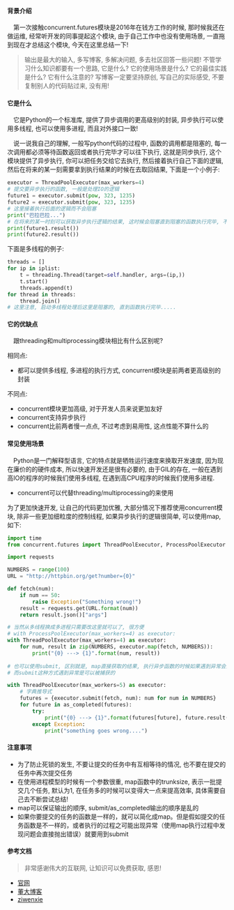 #### 背景介绍

&emsp;第一次接触concurrent.futures模块是2016年在钱方工作的时候, 那时候我还在做运维, 经常听开发的同事提起这个模块, 由于自己工作中也没有使用场景, 一直拖到现在才总结这个模块, 今天在这里总结一下!

> 输出是最大的输入, 多写博客, 多解决问题, 多去社区回答一些问题!
> 不管学习什么知识都要有一个思路, 它是什么? 它的使用场景是什么? 它的最佳实践是什么? 它有什么注意的?
> 写博客一定要坚持原创, 写自己的实际感受, 不要复制别人的代码贴过来, 没有用!


#### 它是什么

&emsp;它是Python的一个标准库, 提供了异步调用的更高级别的封装, 异步执行可以使用多线程, 也可以使用多进程, 而且对外接口一致!

&emsp;说一说我自己的理解, 一般写python代码的过程中, 函数的调用都是阻塞的, 每一次调用都必须等待函数返回或者执行完毕才可以往下执行, 这就是同步执行, 这个模块提供了异步执行, 你可以把任务交给它去执行, 然后接着执行自己下面的逻辑, 然后在将来的某一刻需要拿到执行结果的时候在去取回结果, 下面是一个小例子:

```python
executor = ThreadPoolExecutor(max_workers=4)
# 提交要异步执行的函数, 一般是处理IO的逻辑
future1 = executor.submit(pow, 323, 1235)
future2 = executor.submit(pow, 323, 1235)
# 这里接着执行后面的逻辑而不会阻塞
print("巴拉巴拉...")
# 在将来的某一时刻可以获取异步执行逻辑的结果, 这时候会阻塞直到阻塞的函数执行完毕, 不过已经是异步了
print(future1.result())
print(future2.result())
```

下面是多线程的例子:

```python
threads = []
for ip in iplist:
    t = threading.Thread(target=self.handler, args=(ip,))
    t.start()
    threads.append(t)
for thread in threads:
    thread.join()
# 这里注意, 启动多线程处理后这里是阻塞的, 直到函数执行完毕.....
```

#### 它的优缺点

&emsp;跟threading和multiprocessing模块相比有什么区别呢?

相同点:

* 都可以提供多线程, 多进程的执行方式, concurrent模块是前两者更高级别的封装

不同点:

* concurrent模块更加高级, 对于开发人员来说更加友好
* concurrent支持异步执行
* concurrent比前两者慢一点点, 不过考虑到易用性, 这点性能不算什么的

#### 常见使用场景

&emsp;Python是一门解释型语言, 它的特点就是牺牲运行速度来换取开发速度, 因为现在廉价的的硬件成本, 所以快速开发还是很有必要的, 由于GIL的存在, 一般在遇到高IO的程序的时候我们使用多线程, 在遇到高CPU程序的时候我们使用多进程.

* concurrent可以代替threading/multiprocessing的来使用

为了更加快速开发, 让自己的代码更加优雅, 大部分情况下推荐使用concurrent模块, 除非一些更加细粒度的控制线程, 如果异步执行的逻辑很简单, 可以使用map, 如下:

```python
import time
from concurrent.futures import ThreadPoolExecutor, ProcessPoolExecutor

import requests

NUMBERS = range(100)
URL = "http://httpbin.org/get?number={0}"

def fetch(num):
    if num == 50:
        raise Exception("Something wrong!")
    result = requests.get(URL.format(num))
    return result.json()["args"]

# 当然从多线程换成多进程只需要改这里就可以了, 很方便
# with ProcessPoolExecutor(max_workers=4) as executor:
with ThreadPoolExecutor(max_workers=4) as executor:
    for num, result in zip(NUMBERS, executor.map(fetch, NUMBERS)):
        print("{0} ---> {1}".format(num, result))
        
# 也可以使用submit, 区别就是, map直接获取的结果, 执行异步函数的时候如果遇到异常会直接抛出
# 而submit这种方式遇到异常是可以被捕获的

with ThreadPoolExecutor(max_workers=5) as executor:
    # 字典推导式
    futures = {executor.submit(fetch, num): num for num in NUMBERS}
    for future in as_completed(futures):
        try:
            print("{0} ---> {1}".format(futures[future], future.result()))
		except Exception:
			print("something goes wrong....")
```

#### 注意事项

* 为了防止死锁的发生, 不要让提交的任务中有互相等待的情况, 也不要在提交的任务中再次提交任务
* 在使用进程模型的时候有一个参数很重, map函数中的trunksize, 表示一批提交几个任务, 默认为1, 在任务多的时候可以变得大一点来提高效率, 具体需要自己去不断尝试总结!
* map可以保证输出的顺序, submit/as_completed输出的顺序是乱的
* 如果你要提交的任务的函数是一样的，就可以简化成map。但是假如提交的任务函数是不一样的，或者执行的过程之可能出现异常（使用map执行过程中发现问题会直接抛出错误）就要用到submit


#### 参考文档

> 非常感谢伟大的互联网, 让知识可以免费获取, 感恩!

* [官网](https://docs.python.org/3/library/concurrent.futures.html#module-concurrent.futures)
* [董大博客](https://mp.weixin.qq.com/s?__biz=MzA3NDk1NjI0OQ==&mid=2247484065&idx=1&sn=260b40f9e9bfff7fd60ba6753869ceb9&chksm=9f76ae17a80127017db60ccdc6e4131318c3398568025dbe8045181f0599282bb8a04639b83b)
* [ziwenxie](https://www.ziwenxie.site/2016/12/24/python-concurrent-futures/)
